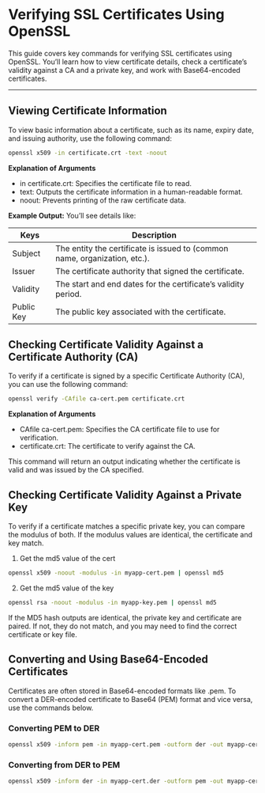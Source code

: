 # Verifying SSL Certificates Using OpenSSL

This guide covers key commands for verifying SSL certificates using OpenSSL. You’ll learn how to view certificate details, check a certificate’s validity against a CA and a private key, and work with Base64-encoded certificates.

---

## Viewing Certificate Information

To view basic information about a certificate, such as its name, expiry date, and issuing authority, use the following command:

```bash
openssl x509 -in certificate.crt -text -noout
```

**Explanation of Arguments**
- in certificate.crt: Specifies the certificate file to read.
- text: Outputs the certificate information in a human-readable format.
- noout: Prevents printing of the raw certificate data.

**Example Output:** You’ll see details like:

|Keys       | Description                                                                |
|-----------|----------------------------------------------------------------------------|
|Subject    | The entity the certificate is issued to (common name, organization, etc.). |
|Issuer     | The certificate authority that signed the certificate.                     |
|Validity   | The start and end dates for the certificate’s validity period.             |
|Public Key | The public key associated with the certificate.                            |

## Checking Certificate Validity Against a Certificate Authority (CA)

To verify if a certificate is signed by a specific Certificate Authority (CA), you can use the following command:

```bash
openssl verify -CAfile ca-cert.pem certificate.crt
```

**Explanation of Arguments**

- CAfile ca-cert.pem: Specifies the CA certificate file to use for verification.
- certificate.crt: The certificate to verify against the CA.

This command will return an output indicating whether the certificate is valid and was issued by the CA specified.


## Checking Certificate Validity Against a Private Key

To verify if a certificate matches a specific private key, you can compare the modulus of both. If the modulus values are identical, the certificate and key match.

1. Get the md5 value of the cert
```bash
openssl x509 -noout -modulus -in myapp-cert.pem | openssl md5
```


2. Get the md5 value of the key
```bash
openssl rsa -noout -modulus -in myapp-key.pem | openssl md5
```

If the MD5 hash outputs are identical, the private key and certificate are paired. If not, they do not match, and you may need to find the correct certificate or key file.

## Converting and Using Base64-Encoded Certificates

Certificates are often stored in Base64-encoded formats like .pem. To convert a DER-encoded certificate to Base64 (PEM) format and vice versa, use the commands below.

### Converting PEM to DER

```bash
openssl x509 -inform pem -in myapp-cert.pem -outform der -out myapp-cert.der
```

### Converting from DER to PEM

```bash
openssl x509 -inform der -in myapp-cert.der -outform pem -out myapp-cert2.pem
```


